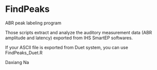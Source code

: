# FindPeaks
ABR peak labeling program

Those scripts extract and analyze the auditory measurement data (ABR amplitude and latency) exported from IHS SmartEP softwares. 

If your ASCII file is exported from Duet system, you can use FindPeaks_Duet.R

Daxiang Na
